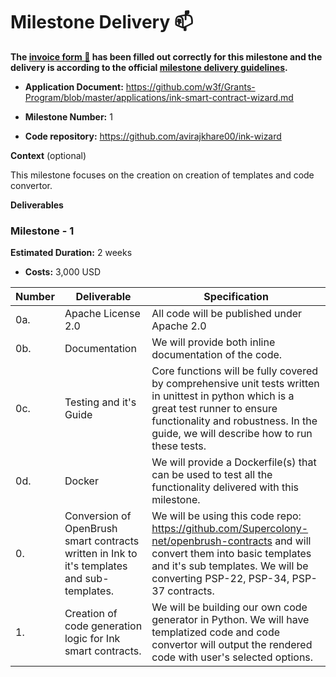 # Milestone Delivery :mailbox:



**The [invoice form :pencil:](https://docs.google.com/forms/d/e/1FAIpQLSfmNYaoCgrxyhzgoKQ0ynQvnNRoTmgApz9NrMp-hd8mhIiO0A/viewform) has been filled out correctly for this milestone and the delivery is according to the official [milestone delivery guidelines](https://github.com/w3f/Grants-Program/blob/master/docs/milestone-deliverables-guidelines.md).**  


* **Application Document:** https://github.com/w3f/Grants-Program/blob/master/applications/ink-smart-contract-wizard.md

* **Milestone Number:**  1

* **Code repository:** https://github.com/avirajkhare00/ink-wizard

**Context** (optional)

This milestone focuses on the creation on creation of templates and code convertor.


**Deliverables**


### Milestone - 1


**Estimated Duration:** 2 weeks

*  **Costs:** 3,000 USD


| Number | Deliverable | Specification |
| ------------- | ------------- | ------------- |
| 0a. | Apache License 2.0 | All code will be published under Apache 2.0 |
| 0b. | Documentation | We will provide both inline documentation of the code. |
| 0c. | Testing and it's Guide | Core functions will be fully covered by comprehensive unit tests written in unittest in python which is a great test runner to ensure functionality and robustness. In the guide, we will describe how to run these tests. |
| 0d. | Docker | We will provide a Dockerfile(s) that can be used to test all the functionality delivered with this milestone. |
| 0. | Conversion of OpenBrush smart contracts written in Ink to it's templates and sub-templates. | We will be using this code repo: https://github.com/Supercolony-net/openbrush-contracts and will convert them into basic templates and it's sub templates. We will be converting PSP-22, PSP-34, PSP-37 contracts. |
| 1. | Creation of code generation logic for Ink smart contracts. | We will be building our own code generator in Python. We will have templatized code and code convertor will output the rendered code with user's selected options. |
